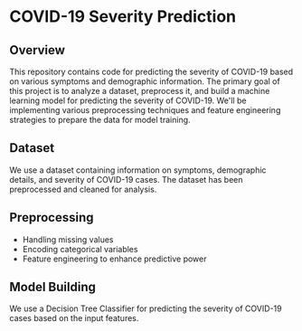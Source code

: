 # COVID-19 Severity Prediction

## Overview

This repository contains code for predicting the severity of COVID-19 based on various symptoms and demographic information. The primary goal of this project is to analyze a dataset, preprocess it, and build a machine learning model for predicting the severity of COVID-19. We'll be implementing various preprocessing techniques and feature engineering strategies to prepare the data for model training.

## Dataset

We use a dataset containing information on symptoms, demographic details, and severity of COVID-19 cases. The dataset has been preprocessed and cleaned for analysis.

## Preprocessing

- Handling missing values
- Encoding categorical variables
- Feature engineering to enhance predictive power

## Model Building

We use a Decision Tree Classifier for predicting the severity of COVID-19 cases based on the input features.

